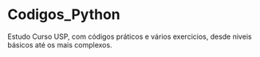 # Codigos_Python
Estudo Curso USP, com códigos práticos e vários exercicios, desde niveis básicos até os mais complexos.
